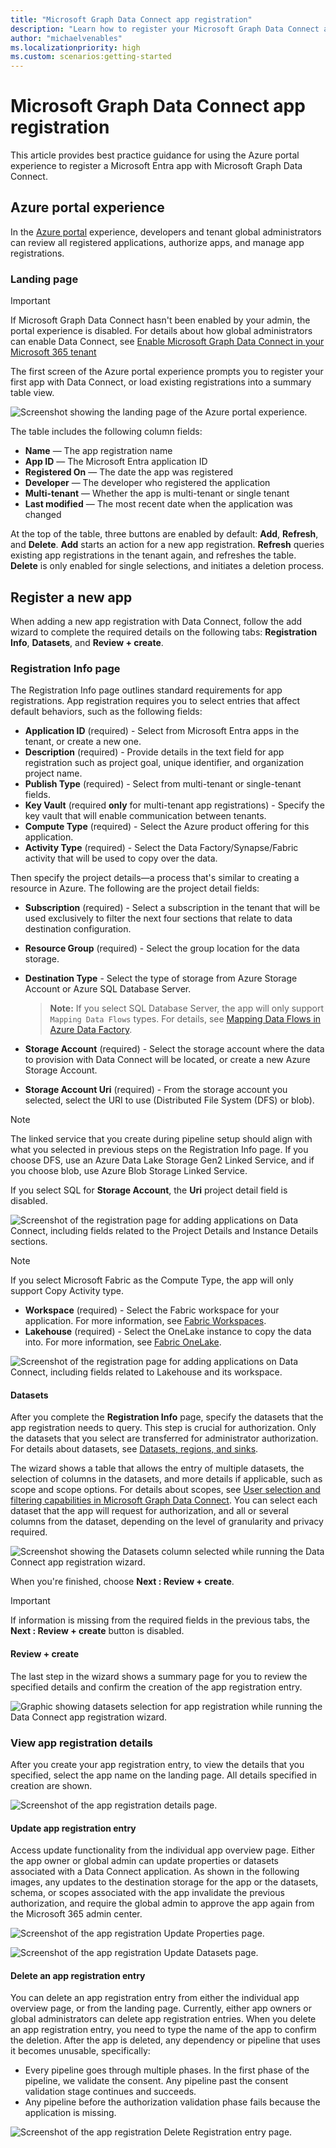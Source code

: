 ```yaml
---
title: "Microsoft Graph Data Connect app registration"
description: "Learn how to register your Microsoft Graph Data Connect app"
author: "michaelvenables"
ms.localizationpriority: high
ms.custom: scenarios:getting-started
---
```


# Microsoft Graph Data Connect app registration

This article provides best practice guidance for using the Azure portal experience to register a Microsoft Entra app with Microsoft Graph Data Connect.

## Azure portal experience

In the [Azure portal](https://aka.ms/mgdcinazure) experience, developers and tenant global administrators can review all registered applications, authorize apps, and manage app registrations.

### Landing page

> [!IMPORTANT]
> If Microsoft Graph Data Connect hasn't been enabled by your admin, the portal experience is disabled. For details about how global administrators can enable Data Connect, see [Enable Microsoft Graph Data Connect in your Microsoft 365 tenant](https://github.com/microsoftgraph/microsoft-graph-docs/blob/45b4b22b5db4a87be256b59130e74bf49c2e7fd1/includes/data-connect-quickstart-02.md?plain=1#L45)

The first screen of the Azure portal experience prompts you to register your first app with Data Connect, or load existing registrations into a summary table view.

![Screenshot showing the landing page of the Azure portal experience.](images/app-registration-summary-table.png)

The table includes the following column fields:

- **Name** — The app registration name
- **App ID** — The Microsoft Entra application ID
- **Registered On** — The date the app was registered
- **Developer** — The developer who registered the application
- **Multi-tenant** — Whether the app is multi-tenant or single tenant
- **Last modified** — The most recent date when the application was changed

At the top of the table, three buttons are enabled by default: **Add**, **Refresh**, and **Delete**. **Add** starts an action for a new app registration. **Refresh** queries existing app registrations in the tenant again, and refreshes the table. **Delete** is only enabled for single selections, and initiates a deletion process.

## Register a new app

When adding a new app registration with Data Connect, follow the add wizard to complete the required details on the following tabs: **Registration Info**, **Datasets**, and **Review + create**.

### Registration Info page

The Registration Info page outlines standard requirements for app registrations. App registration requires you to select entries that affect default behaviors, such as the following fields:

- **Application ID** (required) - Select from Microsoft Entra apps in the tenant, or create a new one.
- **Description** (required) - Provide details in the text field for app registration such as project goal, unique identifier, and organization project name.
- **Publish Type** (required) - Select from multi-tenant or single-tenant fields.
- **Key Vault** (required **only** for multi-tenant app registrations) - Specify the key vault that will enable communication between tenants.
- **Compute Type** (required) - Select the Azure product offering for this application.
- **Activity Type** (required) - Select the Data Factory/Synapse/Fabric activity that will be used to copy over the data.

Then specify the project details—a process that's similar to creating a resource in Azure. The following are the project detail fields: 

- **Subscription** (required) - Select a subscription in the tenant that will be used exclusively to filter the next four sections that relate to data destination configuration.
- **Resource Group** (required) - Select the group location for the data storage.
- **Destination Type** - Select the type of storage from Azure Storage Account or Azure SQL Database Server.

  >**Note:** If you select SQL Database Server, the app will only support `Mapping Data Flows` types. For details, see [Mapping Data Flows in Azure Data Factory](/azure/data-factory/concepts-data-flow-overview).

- **Storage Account** (required) - Select the storage account where the data to provision with Data Connect will be located, or create a new Azure Storage Account.
- **Storage Account Uri** (required) - From the storage account you selected, select the URI to use (Distributed File System (DFS) or blob).

> [!NOTE]
> The linked service that you create during pipeline setup should align with what you selected in previous steps on the Registration Info page. If you choose DFS, use an Azure Data Lake Storage Gen2 Linked Service, and if you choose blob, use Azure Blob Storage Linked Service.

If you select SQL for **Storage Account**, the **Uri** project detail field is disabled.

![Screenshot of the registration page for adding applications on Data Connect, including fields related to the Project Details and Instance Details sections.](images/app-registration-create-registration-info-including-compute-type.png)

> [!NOTE]
> If you select Microsoft Fabric as the Compute Type, the app will only support Copy Activity type.

- **Workspace** (required) - Select the Fabric workspace for your application. For more information, see [Fabric Workspaces](/fabric/get-started/workspaces). 
- **Lakehouse** (required) - Select the OneLake instance to copy the data into. For more information, see [Fabric OneLake](/fabric/onelake/onelake-overview).

![Screenshot of the registration page for adding applications on Data Connect, including fields related to Lakehouse and its workspace.](images/app-registration-create-registration-info-including-lakehouse-workspace.png)

#### Datasets

After you complete the **Registration Info** page, specify the datasets that the app registration needs to query. This step is crucial for authorization. Only the datasets that you select are transferred for administrator authorization. For details about datasets, see [Datasets, regions, and sinks](./data-connect-datasets.md).

The wizard shows a table that allows the entry of multiple datasets, the selection of columns in the datasets, and more details if applicable, such as scope and scope options. For details about scopes, see [User selection and filtering capabilities in Microsoft Graph Data Connect](./data-connect-filtering.md). You can select each dataset that the app will request for authorization, and all or several columns from the dataset, depending on the level of granularity and privacy required.

![Screenshot showing the Datasets column selected while running the Data Connect app registration wizard.](images/app-registration-create-datasets.png)

When you're finished, choose **Next : Review + create**.

> [!IMPORTANT]
> If information is missing from the required fields in the previous tabs, the **Next : Review + create** button is disabled.

#### Review + create

The last step in the wizard shows a summary page for you to review the specified details and confirm the creation of the app registration entry.

![Graphic showing datasets selection for app registration while running the Data Connect app registration wizard.](images/app-registration-create-review.png)

### View app registration details

After you create your app registration entry, to view the details that you specified, select the app name on the landing page. All details specified in creation are shown.

![Screenshot of the app registration details page.](images/app-registration-details-overview.png)

#### Update app registration entry

Access update functionality from the individual app overview page. Either the app owner or global admin can update properties or datasets associated with a Data Connect application. As shown in the following images, any updates to the destination storage for the app or the datasets, schema, or scopes associated with the app invalidate the previous authorization, and require the global admin to approve the app again from the Microsoft 365 admin center.

![Screenshot of the app registration Update Properties page.](images/app-registration-details-properties-update.png)

![Screenshot of the app registration Update Datasets page.](images/app-registration-details-datasets-update.png)

#### Delete an app registration entry

You can delete an app registration entry from either the individual app overview page, or from the landing page. Currently, either app owners or global administrators can delete app registration entries. When you delete an app registration entry, you need to type the name of the app to confirm the deletion. After the app is deleted, any dependency or pipeline that uses it becomes unusable, specifically:

- Every pipeline goes through multiple phases. In the first phase of the pipeline, we validate the consent. Any pipeline past the consent validation stage continues and succeeds.
- Any pipeline before the authorization validation phase fails because the application is missing.

![Screenshot of the app registration Delete Registration entry page.](images/app-registration-delete-confirmation.png)
